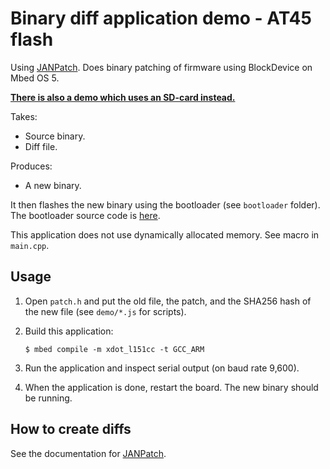 # Binary diff application demo - AT45 flash

Using [JANPatch](https://github.com/janjongboom/janpatch). Does binary patching of firmware using BlockDevice on Mbed OS 5.

**[There is also a demo which uses an SD-card instead.](http://github.com/janjongboom/binary-diff-mbedos5)**

Takes:

* Source binary.
* Diff file.

Produces:

* A new binary.

It then flashes the new binary using the bootloader (see `bootloader` folder). The bootloader source code is [here](http://github.com/janjongboom/lorawan-at45-fota-bootloader).

This application does not use dynamically allocated memory. See macro in `main.cpp`.

## Usage

1. Open `patch.h` and put the old file, the patch, and the SHA256 hash of the new file (see `demo/*.js` for scripts).
1. Build this application:

    ```
    $ mbed compile -m xdot_l151cc -t GCC_ARM
    ```

1. Run the application and inspect serial output (on baud rate 9,600).
1. When the application is done, restart the board. The new binary should be running.

## How to create diffs

See the documentation for [JANPatch](https://github.com/janjongboom/janpatch).
